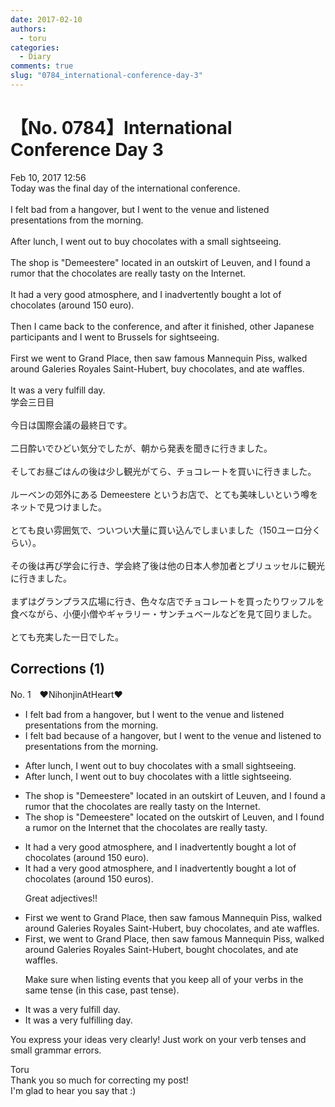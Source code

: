 ```yaml
---
date: 2017-02-10
authors:
  - toru
categories:
  - Diary
comments: true
slug: "0784_international-conference-day-3"
---
```


# 【No. 0784】International Conference Day 3
<div class="date">Feb 10, 2017 12:56</div>
<div id="post"><div id="body_show_ori">
Today was the final day of the international conference.<br/><br/>I felt bad from a hangover, but I went to the venue and listened presentations from the morning.<br/><br/>After lunch, I went out to buy chocolates with a small sightseeing.<br/><br/>The shop is "Demeestere" located in an outskirt of Leuven, and I found a rumor that the chocolates are really tasty on the Internet.<br/><br/>It had a very good atmosphere, and I inadvertently bought a lot of chocolates (around 150 euro).<br/><br/>Then I came back to the conference, and after it finished, other Japanese participants and I went to Brussels for sightseeing.<br/><br/>First we went to Grand Place, then saw famous Mannequin Piss, walked around Galeries Royales Saint-Hubert, buy chocolates, and ate waffles.<br/><br/>It was a very fulfill day.
</div></div>

<!-- more -->

<div id="post_ja"><div id="body_show_mo">
学会三日目<br/><br/>今日は国際会議の最終日です。<br/><br/>二日酔いでひどい気分でしたが、朝から発表を聞きに行きました。<br/><br/>そしてお昼ごはんの後は少し観光がてら、チョコレートを買いに行きました。<br/><br/>ルーベンの郊外にある Demeestere というお店で、とても美味しいという噂をネットで見つけました。<br/><br/>とても良い雰囲気で、ついつい大量に買い込んでしまいました（150ユーロ分くらい）。<br/><br/>その後は再び学会に行き、学会終了後は他の日本人参加者とブリュッセルに観光に行きました。<br/><br/>まずはグランプラス広場に行き、色々な店でチョコレートを買ったりワッフルを食べながら、小便小僧やギャラリー・サンチュベールなどを見て回りました。<br/><br/>とても充実した一日でした。
</div></div>

## Corrections (1)
<div id="block"><div class="first_name"> No. 1　<span class="just_name">❤NihonjinAtHeart❤</span></div><div id="block2">
<ul class="correction_field">
<li class="incorrect">I felt bad from a hangover, but I went to the venue and listened presentations from the morning.</li>
<li class="corrected correct">
I felt bad because of a hangover, but I went to the venue and listened to presentations from the morning.
</li>
</ul>
<ul class="correction_field">
<li class="incorrect">After lunch, I went out to buy chocolates with a small sightseeing.</li>
<li class="corrected correct">
After lunch, I went out to buy chocolates with a little sightseeing.
</li>
</ul>
<ul class="correction_field">
<li class="incorrect">The shop is "Demeestere" located in an outskirt of Leuven, and I found a rumor that the chocolates are really tasty on the Internet.</li>
<li class="corrected correct">
The shop is "Demeestere" located on the outskirt of Leuven, and I found a rumor on the Internet that the chocolates are really tasty.
</li>
</ul>
<ul class="correction_field">
<li class="incorrect">It had a very good atmosphere, and I inadvertently bought a lot of chocolates (around 150 euro).</li>
<li class="corrected correct">
It had a very good atmosphere, and I inadvertently bought a lot of chocolates (around 150 euros).
<p class="correction_comment">Great adjectives!!</p>
</li>
</ul>
<ul class="correction_field">
<li class="incorrect">First we went to Grand Place, then saw famous Mannequin Piss, walked around Galeries Royales Saint-Hubert, buy chocolates, and ate waffles.</li>
<li class="corrected correct">
First, we went to Grand Place, then saw famous Mannequin Piss, walked around Galeries Royales Saint-Hubert, bought chocolates, and ate waffles.
<p class="correction_comment">Make sure when listing events that you keep all of your verbs in the same tense (in this case, past tense).</p>
</li>
</ul>
<ul class="correction_field">
<li class="incorrect">It was a very fulfill day.</li>
<li class="corrected correct">
It was a very fulfilling day.
</li>
</ul>
<p class="comment_small">
 You express your ideas very clearly! Just work on your verb tenses and small grammar errors.
</p>

</div><div class="name"><span class="just_name">Toru</span><br>
Thank you so much for correcting my post!<br/>I'm glad to hear you say that :)
</div>
</div>
